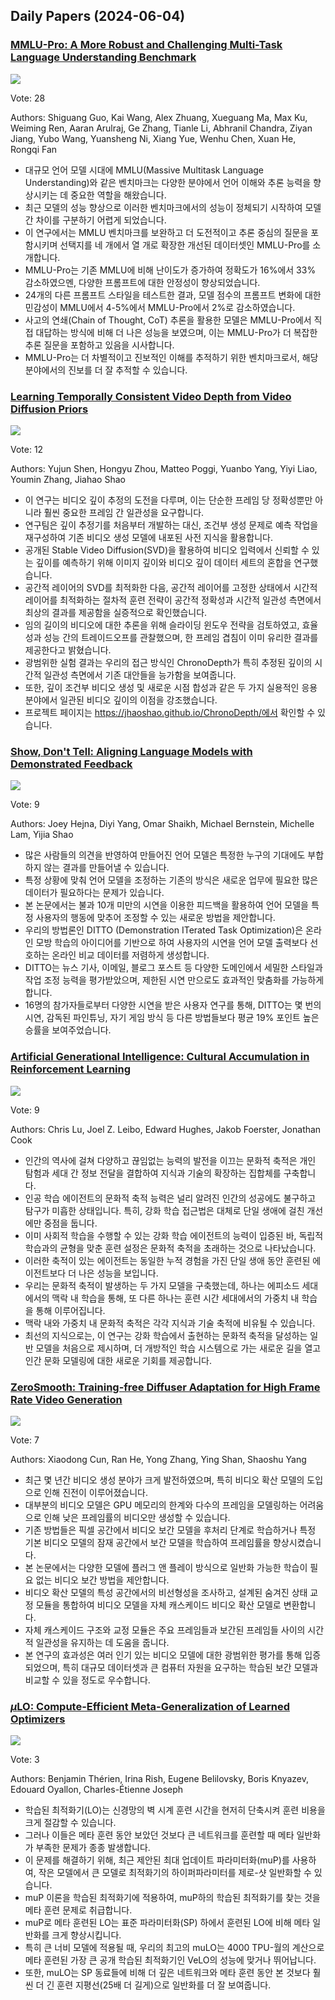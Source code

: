 ## Daily Papers (2024-06-04)

### [MMLU-Pro: A More Robust and Challenging Multi-Task Language Understanding Benchmark](https://arxiv.org/abs/2406.01574)

![](https://cdn-thumbnails.huggingface.co/social-thumbnails/papers/2406.01574.png)

Vote: 28

Authors: Shiguang Guo, Kai Wang, Alex Zhuang, Xueguang Ma, Max Ku, Weiming Ren, Aaran Arulraj, Ge Zhang, Tianle Li, Abhranil Chandra, Ziyan Jiang, Yubo Wang, Yuansheng Ni, Xiang Yue, Wenhu Chen, Xuan He, Rongqi Fan

- 대규모 언어 모델 시대에 MMLU(Massive Multitask Language Understanding)와 같은 벤치마크는 다양한 분야에서 언어 이해와 추론 능력을 향상시키는 데 중요한 역할을 해왔습니다.
- 최근 모델의 성능 향상으로 이러한 벤치마크에서의 성능이 정체되기 시작하여 모델 간 차이를 구분하기 어렵게 되었습니다.
- 이 연구에서는 MMLU 벤치마크를 보완하고 더 도전적이고 추론 중심의 질문을 포함시키며 선택지를 네 개에서 열 개로 확장한 개선된 데이터셋인 MMLU-Pro를 소개합니다.
- MMLU-Pro는 기존 MMLU에 비해 난이도가 증가하여 정확도가 16%에서 33% 감소하였으멘, 다양한 프롬프트에 대한 안정성이 향상되었습니다.
- 24개의 다른 프롬프트 스타일을 테스트한 결과, 모델 점수의 프롬프트 변화에 대한 민감성이 MMLU에서 4-5%에서 MMLU-Pro에서 2%로 감소하였습니다.
- 사고의 연쇄(Chain of Thought, CoT) 추론을 활용한 모델은 MMLU-Pro에서 직접 대답하는 방식에 비해 더 나은 성능을 보였으며, 이는 MMLU-Pro가 더 복잡한 추론 질문을 포함하고 있음을 시사합니다.
- MMLU-Pro는 더 차별적이고 진보적인 이해를 추적하기 위한 벤치마크로서, 해당 분야에서의 진보를 더 잘 추적할 수 있습니다.

### [Learning Temporally Consistent Video Depth from Video Diffusion Priors](https://arxiv.org/abs/2406.01493)

![](https://cdn-thumbnails.huggingface.co/social-thumbnails/papers/2406.01493.png)

Vote: 12

Authors: Yujun Shen, Hongyu Zhou, Matteo Poggi, Yuanbo Yang, Yiyi Liao, Youmin Zhang, Jiahao Shao

- 이 연구는 비디오 깊이 추정의 도전을 다루며, 이는 단순한 프레임 당 정확성뿐만 아니라 훨씬 중요한 프레임 간 일관성을 요구합니다.
- 연구팀은 깊이 추정기를 처음부터 개발하는 대신, 조건부 생성 문제로 예측 작업을 재구성하여 기존 비디오 생성 모델에 내포된 사전 지식을 활용합니다.
- 공개된 Stable Video Diffusion(SVD)을 활용하여 비디오 입력에서 신뢰할 수 있는 깊이를 예측하기 위해 이미지 깊이와 비디오 깊이 데이터 세트의 혼합을 연구했습니다.
- 공간적 레이어의 SVD를 최적화한 다음, 공간적 레이어를 고정한 상태에서 시간적 레이어를 최적화하는 절차적 훈련 전략이 공간적 정확성과 시간적 일관성 측면에서 최상의 결과를 제공함을 실증적으로 확인했습니다.
- 임의 길이의 비디오에 대한 추론을 위해 슬라이딩 윈도우 전략을 검토하였고, 효율성과 성능 간의 트레이드오프를 관찰했으며, 한 프레임 겹침이 이미 유리한 결과를 제공한다고 밝혔습니다.
- 광범위한 실험 결과는 우리의 접근 방식인 ChronoDepth가 특히 추정된 깊이의 시간적 일관성 측면에서 기존 대안들을 능가함을 보여줍니다.
- 또한, 깊이 조건부 비디오 생성 및 새로운 시점 합성과 같은 두 가지 실용적인 응용 분야에서 일관된 비디오 깊이의 이점을 강조했습니다.
- 프로젝트 페이지는 https://jhaoshao.github.io/ChronoDepth/에서 확인할 수 있습니다.

### [Show, Don't Tell: Aligning Language Models with Demonstrated Feedback](https://arxiv.org/abs/2406.00888)

![](https://cdn-thumbnails.huggingface.co/social-thumbnails/papers/2406.00888.png)

Vote: 9

Authors: Joey Hejna, Diyi Yang, Omar Shaikh, Michael Bernstein, Michelle Lam, Yijia Shao

- 많은 사람들의 의견을 반영하여 만들어진 언어 모델은 특정한 누구의 기대에도 부합하지 않는 결과를 만들어낼 수 있습니다.
- 특정 상황에 맞춰 언어 모델을 조정하는 기존의 방식은 새로운 업무에 필요한 많은 데이터가 필요하다는 문제가 있습니다.
- 본 논문에서는 불과 10개 미만의 시연을 이용한 피드백을 활용하여 언어 모델을 특정 사용자의 행동에 맞추어 조정할 수 있는 새로운 방법을 제안합니다.
- 우리의 방법론인 DITTO (Demonstration ITerated Task Optimization)은 온라인 모방 학습의 아이디어를 기반으로 하여 사용자의 시연을 언어 모델 출력보다 선호하는 온라인 비교 데이터를 저렴하게 생성합니다.
- DITTO는 뉴스 기사, 이메일, 블로그 포스트 등 다양한 도메인에서 세밀한 스타일과 작업 조정 능력을 평가받았으며, 제한된 시연 만으로도 효과적인 맞춤화를 가능하게 합니다.
- 16명의 참가자들로부터 다양한 시연을 받은 사용자 연구를 통해, DITTO는 몇 번의 시연, 감독된 파인튜닝, 자기 게임 방식 등 다른 방법들보다 평균 19% 포인트 높은 승률을 보여주었습니다.

### [Artificial Generational Intelligence: Cultural Accumulation in Reinforcement Learning](https://arxiv.org/abs/2406.00392)

![](https://cdn-thumbnails.huggingface.co/social-thumbnails/papers/2406.00392.png)

Vote: 9

Authors: Chris Lu, Joel Z. Leibo, Edward Hughes, Jakob Foerster, Jonathan Cook

- 인간의 역사에 걸쳐 다양하고 끊임없는 능력의 발전을 이끄는 문화적 축적은 개인 탐험과 세대 간 정보 전달을 결합하여 지식과 기술의 확장하는 집합체를 구축합니다.
- 인공 학습 에이전트의 문화적 축적 능력은 널리 알려진 인간의 성공에도 불구하고 탐구가 미흡한 상태입니다. 특히, 강화 학습 접근법은 대체로 단일 생애에 걸친 개선에만 중점을 둡니다.
- 이미 사회적 학습을 수행할 수 있는 강화 학습 에이전트의 능력이 입증된 바, 독립적 학습과의 균형을 맞춘 훈련 설정은 문화적 축적을 초래하는 것으로 나타났습니다.
- 이러한 축적이 있는 에이전트는 동일한 누적 경험을 가진 단일 생애 동안 훈련된 에이전트보다 더 나은 성능을 보입니다.
- 우리는 문화적 축적이 발생하는 두 가지 모델을 구축했는데, 하나는 에피소드 세대에서의 맥락 내 학습을 통해, 또 다른 하나는 훈련 시간 세대에서의 가중치 내 학습을 통해 이루어집니다.
- 맥락 내와 가중치 내 문화적 축적은 각각 지식과 기술 축적에 비유될 수 있습니다.
- 최선의 지식으로는, 이 연구는 강화 학습에서 출현하는 문화적 축적을 달성하는 일반 모델을 처음으로 제시하며, 더 개방적인 학습 시스템으로 가는 새로운 길을 열고 인간 문화 모델링에 대한 새로운 기회를 제공합니다.

### [ZeroSmooth: Training-free Diffuser Adaptation for High Frame Rate Video Generation](https://arxiv.org/abs/2406.00908)

![](https://cdn-thumbnails.huggingface.co/social-thumbnails/papers/2406.00908.png)

Vote: 7

Authors: Xiaodong Cun, Ran He, Yong Zhang, Ying Shan, Shaoshu Yang

- 최근 몇 년간 비디오 생성 분야가 크게 발전하였으며, 특히 비디오 확산 모델의 도입으로 인해 진전이 이루어졌습니다.
- 대부분의 비디오 모델은 GPU 메모리의 한계와 다수의 프레임을 모델링하는 어려움으로 인해 낮은 프레임률의 비디오만 생성할 수 있습니다.
- 기존 방법들은 픽셀 공간에서 비디오 보간 모델을 후처리 단계로 학습하거나 특정 기본 비디오 모델의 잠재 공간에서 보간 모델을 학습하여 프레임률을 향상시켰습니다.
- 본 논문에서는 다양한 모델에 플러그 앤 플레이 방식으로 일반화 가능한 학습이 필요 없는 비디오 보간 방법을 제안합니다.
- 비디오 확산 모델의 특성 공간에서의 비선형성을 조사하고, 설계된 숨겨진 상태 교정 모듈을 통합하여 비디오 모델을 자체 캐스케이드 비디오 확산 모델로 변환합니다.
- 자체 캐스케이드 구조와 교정 모듈은 주요 프레임들과 보간된 프레임들 사이의 시간적 일관성을 유지하는 데 도움을 줍니다.
- 본 연구의 효과성은 여러 인기 있는 비디오 모델에 대한 광범위한 평가를 통해 입증되었으며, 특히 대규모 데이터셋과 큰 컴퓨터 자원을 요구하는 학습된 보간 모델과 비교할 수 있을 정도로 우수합니다.

### [$μ$LO: Compute-Efficient Meta-Generalization of Learned Optimizers](https://arxiv.org/abs/2406.00153)

![](https://cdn-thumbnails.huggingface.co/social-thumbnails/papers/2406.00153.png)

Vote: 3

Authors: Benjamin Thérien, Irina Rish, Eugene Belilovsky, Boris Knyazev, Edouard Oyallon, Charles-Étienne Joseph

- 학습된 최적화기(LO)는 신경망의 벽 시계 훈련 시간을 현저히 단축시켜 훈련 비용을 크게 절감할 수 있습니다.
- 그러나 이들은 메타 훈련 동안 보았던 것보다 큰 네트워크를 훈련할 때 메타 일반화가 부족한 문제가 종종 발생합니다.
- 이 문제를 해결하기 위해, 최근 제안된 최대 업데이트 파라미터화(muP)를 사용하여, 작은 모델에서 큰 모델로 최적화기의 하이퍼파라미터를 제로-샷 일반화할 수 있습니다.
- muP 이론을 학습된 최적화기에 적용하여, muP하의 학습된 최적화기를 찾는 것을 메타 훈련 문제로 취급합니다.
- muP로 메타 훈련된 LO는 표준 파라미터화(SP) 하에서 훈련된 LO에 비해 메타 일반화를 크게 향상시킵니다.
- 특히 큰 너비 모델에 적용될 때, 우리의 최고의 muLO는 4000 TPU-월의 계산으로 메타 훈련된 가장 큰 공개 학습된 최적화기인 VeLO의 성능에 맞거나 뛰어납니다.
- 또한, muLO는 SP 동료들에 비해 더 깊은 네트워크와 메타 훈련 동안 본 것보다 훨씬 더 긴 훈련 지평선(25배 더 길게)으로 일반화를 더 잘 보여줍니다.

